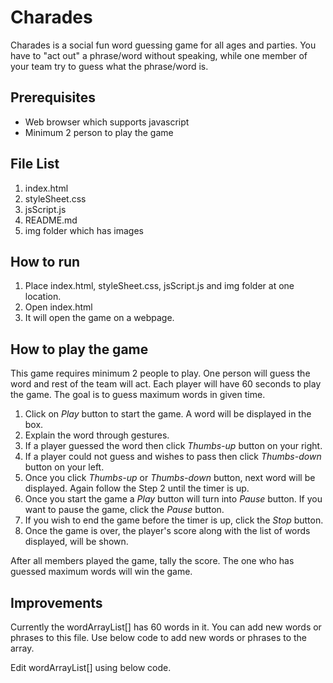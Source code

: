 # Charades
Charades is a social fun word guessing game for all ages and parties. You have to "act out" a phrase/word without speaking, while one member of your team try to guess what the phrase/word is.

## Prerequisites

- Web browser which supports javascript
- Minimum 2 person to play the game
  
## File List
1. index.html
2. styleSheet.css
3. jsScript.js
4. README.md
5. img folder which has images
  
## How to run

1. Place index.html, styleSheet.css, jsScript.js and img folder at one location.
2. Open index.html
3. It will open the game on a webpage.

## How to play the game

This game requires minimum 2 people to play. One person will guess the word and rest of the team will act.
Each player will have 60 seconds to play the game. The goal is to guess maximum words in given time.

1. Click on *Play* button to start the game. A word will be displayed in the box.
2. Explain the word through gestures.
3. If a player guessed the word then click *Thumbs-up* button on your right.
4. If a player could not guess and wishes to pass then click *Thumbs-down* button on your left.
5. Once you click *Thumbs-up* or *Thumbs-down* button, next word will be displayed. Again follow the Step 2 until the timer is up.
6. Once you start the game a *Play* button will turn into *Pause* button. If you want to pause the game, click the *Pause* button.
7. If you wish to end the game before the timer is up, click the *Stop* button.
8. Once the game is over, the player's score along with the list of words displayed, will be shown.

After all members played the game, tally the score. The one who has guessed maximum words will win the game.


## Improvements
 Currently the wordArrayList[] has 60 words in it. You can add new words or phrases to this file.
 Use below code to add new words or phrases to the array.
 
Edit wordArrayList[] using below code.
 ```
 
 
 ```
